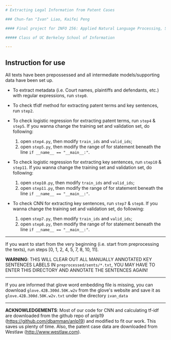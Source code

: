 ```yaml
---
# Extracting Legal Information from Patent Cases

### Chun-fan "Ivan" Liao, Kaifei Peng

#### Final project for INFO 256: Applied Natural Language Processing, Spring 2019

##### Class of UC Berkeley School of Information 

---
```


## Instruction for use ##

  All texts have been prepossessed and all intermediate models/supporting data have been set up.

  * To extract metadata (i.e. Court names, plaintiffs and defendants, etc.) with regular expressions, run `step0`.

  * To check tfidf method for extracting patent terms and key sentences, run `step2`.

  * To check logistic regression for extracting patent terms, run `step4` & `step5`. If you wanna change the training set and validation set, do following:
    1. open `step4.py`, then modify `train_ids` and `valid_ids`; 
    1. open `step5.py`, then modify the range of for statement beneath the line `if __name__ == "__main__:"`.

  * To check logistic regression for extracting key sentences, run `step10` & `step11`. If you wanna change the training set and validation set, do following:
    1. open `step10.py`, then modify `train_ids` and `valid_ids`; 
    1. open `step11.py`, then modify the range of for statement beneath the line `if __name__ == "__main__:"`.

  * To check CNN for extracting key sentences, run `step7` & `step8`. If you wanna change the training set and validation set, do following:
    1. open `step7.py`, then modify `train_ids` and `valid_ids`; 
    1. open `step8.py`, then modify the range of for statement beneath the line `if __name__ == "__main__:"`.

---
  If you want to start from the very beginning (i.e. start from preprocessing the texts), run steps [0, 1, 2, 4, 5, 7, 8, 10, 11]. 
  
  **WARNING**: THIS WILL CLEAR OUT ALL MANUALLY ANNOTATED KEY SENTENCES LABELS IN `preprocessed/sents/*.txt`, YOU MAY HAVE TO ENTER THIS DIRECTORY AND ANNOTATE THE SENTENCES AGAIN!

---
  If you are informed that glove word embedding file is missing, you can download `glove.42B.300d.50K.w2v` from the glove's website and save it as `glove.42B.300d.50K.w2v.txt` under the directory `ivan_data`
  
---
**ACKNOWLEDGEMENTS**:
  Most of our code for CNN and calculating tf-idf are downloaded from the github repo of anlp19 (https://github.com/dbamman/anlp19) and modified to fit our work. This saves us plenty of time. Also, the patent case data are downloaded from Westlaw (http://www.westlaw.com).
